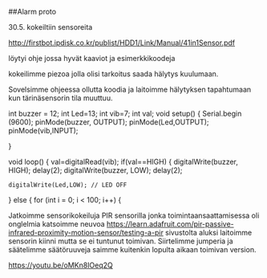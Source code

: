 ##Alarm proto

30.5. kokeiltiin sensoreita

http://firstbot.ipdisk.co.kr/publist/HDD1/Link/Manual/41in1Sensor.pdf

löytyi ohje jossa hyvät kaaviot ja esimerkkikoodeja

kokeilimme piezoa jolla olisi tarkoitus saada hälytys kuulumaan.

Sovelsimme ohjeessa ollutta koodia ja laitoimme hälytyksen tapahtumaan kun tärinäsensorin tila muuttuu.

int buzzer = 12;
int Led=13;
int vib=7;
int val;
void setup()
{
 Serial.begin (9600);
 pinMode(buzzer, OUTPUT);
 pinMode(Led,OUTPUT);
 pinMode(vib,INPUT);

}

void loop()
{
 val=digitalRead(vib);
   if(val==HIGH)
   {
     digitalWrite(buzzer, HIGH);
        delay(2);
        digitalWrite(buzzer, LOW);
        delay(2);

    digitalWrite(Led,LOW); // LED OFF
   }
   else
   {
       for (int i = 0; i < 100; i++)
       {




Jatkoimme sensorikokeiluja PIR sensorilla jonka toimintaansaattamisessa oli onglelmia katsoimme neuvoa https://learn.adafruit.com/pir-passive-infrared-proximity-motion-sensor/testing-a-pir
sivustolta aluksi laitoimme sensorin kiinni mutta se ei tuntunut toimivan. Siirtelimme jumperia ja säätelimme säätöruuveja saimme kuitenkin lopulta aikaan toimivan version.

https://youtu.be/oMKn8IOeq2Q






































